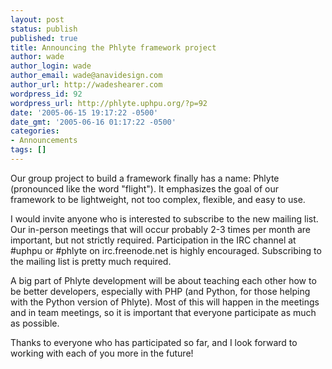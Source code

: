 ```yaml
---
layout: post
status: publish
published: true
title: Announcing the Phlyte framework project
author: wade
author_login: wade
author_email: wade@anavidesign.com
author_url: http://wadeshearer.com
wordpress_id: 92
wordpress_url: http://phlyte.uphpu.org/?p=92
date: '2005-06-15 19:17:22 -0500'
date_gmt: '2005-06-16 01:17:22 -0500'
categories:
- Announcements
tags: []
---
```

<p>Our group project to build a framework finally has a name: Phlyte (pronounced like the word "flight"). It emphasizes the goal of our framework to be lightweight, not too complex, flexible, and easy to use.</p>
<p>I would invite anyone who is interested to subscribe to the new mailing list. Our in-person meetings that will occur probably 2-3 times per month are important, but not strictly required. Participation in the IRC channel at #uphpu or #phlyte on irc.freenode.net is highly encouraged. Subscribing to the mailing list is pretty much required.</p>
<p>A big part of Phlyte development will be about teaching each other how to be better developers, especially with PHP (and Python, for those helping with the Python version of Phlyte). Most of this will happen in the meetings and in team meetings, so it is important that everyone participate as much as possible.</p>
<p>Thanks to everyone who has participated so far, and I look forward to working with each of you more in the future!</p>
